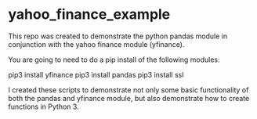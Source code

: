 # yahoo_finance_example

This repo was created to demonstrate the python pandas module in conjunction with the yahoo finance module (yfinance). 

You are going to need to do a pip install of the following modules:

pip3 install yfinance
pip3 install pandas
pip3 install ssl

I created these scripts to demonstrate not only some basic functionality of both the pandas and yfinance module, but also demonstrate how to create functions in Python 3. 
